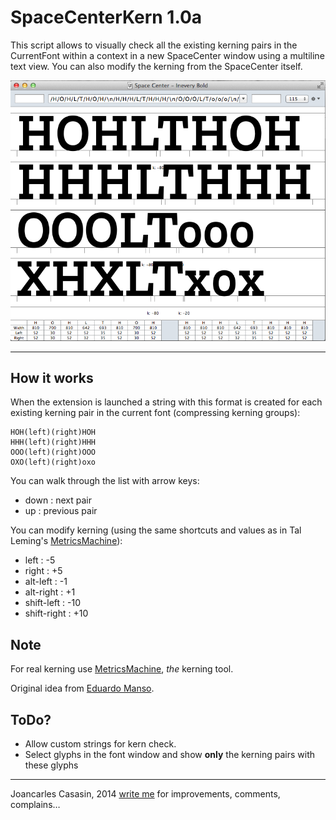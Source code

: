 # SpaceCenterKern 1.0a

This script allows to visually check all the existing kerning pairs in the CurrentFont within a context in a new SpaceCenter window using a multiline text view.
You can also modify the kerning from the SpaceCenter itself.

![](SpaceCenterKernCheck.png)

---

## How it works

When the extension is launched a string with this format is created for each existing kerning pair in the current font (compressing kerning groups):

```
HOH(left)(right)HOH
HHH(left)(right)HHH
OOO(left)(right)OOO
OXO(left)(right)oxo
```

You can walk through the list with arrow keys:

- down : next pair
- up : previous pair

You can modify kerning (using the same shortcuts and values as in Tal Leming's [MetricsMachine](http://tools.typesupply.com/metricsmachine.html)):

- left : -5
- right : +5
- alt-left : -1
- alt-right : +1
- shift-left : -10
- shift-right : +10

## Note

For real kerning use [MetricsMachine](http://tools.typesupply.com/metricsmachine.html), *the* kerning tool.

Original idea from [Eduardo Manso](http://emtype.net).


## ToDo?

- Allow custom strings for kern check.
- Select glyphs in the font window and show **only** the kerning pairs with these glyphs

---
Joancarles Casasin, 2014 [write me](mailto:joanca@casasin.com) for improvements, comments, complains…

